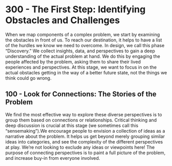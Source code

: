 # 300 - The First Step: Identifying Obstacles and Challenges

When we map components of a complex problem, we start by examining the obstacles in front of us. To reach our destination, it helps to have a list of the hurdles we know we need to overcome. In design, we call this phase “Discovery.” We collect insights, data, and perspectives to gain a deep understanding of the actual problem at hand. We do this by engaging the people affected by the problem, asking them to share their lived experiences and perspectives. At this stage, we want to focus in on the actual obstacles getting in the way of a better future state, not the things we think could go wrong.

## 100 - Look for Connections: The Stories of the Problem

We find the most effective way to explore these diverse perspectives is to group them based on connections or relationships. Critical thinking and deep discussion is crucial at this stage (we sometimes call this “sensemaking”).We encourage people to envision a collection of ideas as a narrative about the problem. It helps us get beyond merely grouping similar ideas into categories, and see the complexity of the different perspectives at play. We’re not looking to exclude any ideas or viewpoints here! The purpose of connecting perspectives is to paint a full picture of the problem, and increase buy-in from everyone involved.
